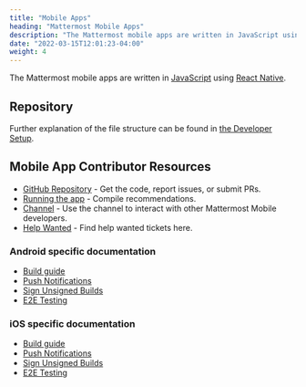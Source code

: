 ```yaml
---
title: "Mobile Apps"
heading: "Mattermost Mobile Apps"
description: "The Mattermost mobile apps are written in JavaScript using React Native. Learn more about our mobile app repo, community channel and more."
date: "2022-03-15T12:01:23-04:00"
weight: 4
---
```


The Mattermost mobile apps are written in [JavaScript](https://developer.mozilla.org/en-US/docs/Web/JavaScript) using [React Native](https://facebook.github.io/react-native/).

## Repository

Further explanation of the file structure can be found in [the Developer Setup](https://developers.mattermost.com/contribute/mobile/developer-setup/structure/).


## Mobile App Contributor Resources
 - [GitHub Repository](https://github.com/mattermost/mattermost-mobile) - Get the code, report issues, or submit PRs.
 - [Running the app](/contribute/mobile/developer-setup/run/) - Compile recommendations.
 - [Channel](https://community.mattermost.com/core/channels/native-mobile-apps)  - Use the channel to interact with other Mattermost Mobile developers.
 - [Help Wanted](https://mattermost.com/pl/help-wanted-mattermost-mobile) - Find help wanted tickets here.

### Android specific documentation
 - [Build guide](/contribute/mobile/build-your-own/android/)
 - [Push Notifications](/contribute/mobile/push-notifications/android/)
 - [Sign Unsigned Builds](/contribute/mobile/unsigned/android/)
 - [E2E Testing](/contribute/mobile/e2e/android/)
 
### iOS specific documentation
 - [Build guide](/contribute/mobile/build-your-own/ios/)
 - [Push Notifications](/contribute/mobile/push-notifications/ios/)
 - [Sign Unsigned Builds](/contribute/mobile/unsigned/ios/)
 - [E2E Testing](/contribute/mobile/e2e/ios/)
